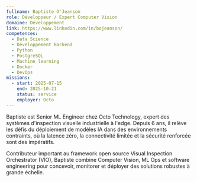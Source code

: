 ```yaml
---
fullname: Baptiste O'Jeanson
role: Développeur / Expert Computer Vision
domaine: Développement
link: https://www.linkedin.com/in/bojeanson/
competences:
  - Data Science
  - Développement Backend
  - Python
  - PostgreSQL
  - Machine learning
  - Docker
  - DevOps
missions:
  - start: 2025-07-15
    end: 2025-10-21
    status: service
    employer: Octo
---
```

Baptiste est Senior ML Engineer chez Octo Technology, expert des systèmes d'inspection visuelle industrielle à l'edge. Depuis 6 ans, il relève les défis du déploiement de modèles IA dans des environnements contraints, où la latence zéro, la connectivité limitée et la sécurité renforcée sont des impératifs.

Contributeur important au framework open source Visual Inspection Orchestrator (VIO), Baptiste combine Computer Vision, ML Ops et software engineering pour concevoir, monitorer et déployer des solutions robustes à grande échelle.